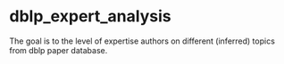 # dblp_expert_analysis
The goal is to the level of expertise authors on different (inferred) topics from dblp paper database.
